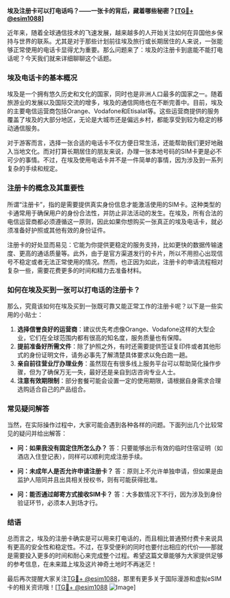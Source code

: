 **埃及注册卡可以打电话吗？——一张卡的背后，藏着哪些秘密？[[TG💪+ @esim1088](https://t.me/s/esim1088)]**

近年来，随着全球通信技术的飞速发展，越来越多的人开始关注如何在异国他乡保持与世界的联系。尤其是对于那些计划前往埃及旅行或长期居住的人来说，一张能够正常使用的电话卡显得尤为重要。那么问题来了：埃及的注册卡到底能不能打电话呢？今天我们就来详细聊聊这个话题。

### 埃及电话卡的基本概况

埃及是一个拥有悠久历史和文化的国家，同时也是非洲人口最多的国家之一。随着旅游业的发展以及国际交流的增多，埃及的通信网络也在不断完善中。目前，埃及的主要电信运营商包括Orange、Vodafone和Etisalat等。这些运营商提供的服务覆盖了埃及的大部分地区，无论是大城市还是偏远乡村，都能享受到较为稳定的移动通信服务。

对于游客而言，选择一张合适的电话卡不仅方便日常生活，还能帮助我们更好地融入当地文化。而对打算长期居住的朋友来说，办理一张本地号码的SIM卡更是必不可少的事情。不过，在埃及使用电话卡并不是一件简单的事情，因为涉及到一系列复杂的手续和规定。

### 注册卡的概念及其重要性

所谓“注册卡”，指的是需要提供真实身份信息才能激活使用的SIM卡。这种类型的卡通常用于确保用户的身份合法性，并防止非法活动的发生。在埃及，所有合法的电信运营商都必须遵循这一原则，因此如果你想购买一张真正的埃及电话卡，就必须准备好护照或其他有效的身份证件。

注册卡的好处显而易见：它能为你提供更稳定的服务支持，比如更快的数据传输速度、更高的通话质量等。此外，由于是官方渠道发行的卡片，所以不用担心出现信号不稳定或者无法正常使用的情况。然而，也正因为如此，注册卡的申请流程相对复杂一些，需要花费更多的时间和精力去准备材料。

### 如何在埃及买到一张可以打电话的注册卡？

那么，究竟该如何在埃及买到一张既可靠又能正常工作的注册卡呢？以下是一些实用的小贴士：

1. **选择信誉良好的运营商**：建议优先考虑像Orange、Vodafone这样的大型企业，它们在全球范围内都有很高的知名度，服务质量也有保障。
2. **提前准备好所需文件**：除了护照之外，有时还需要提供签证复印件或者其他形式的身份证明文件，请务必事先了解清楚具体要求以免白跑一趟。
3. **亲自前往营业厅办理业务**：虽然现在有很多线上服务平台可以帮助简化操作步骤，但为了确保万无一失，最好还是亲自到店咨询专业人士。
4. **注意有效期限制**：部分套餐可能会设置一定的使用期限，请根据自身需求合理选购适合自己的产品组合。

### 常见疑问解答

当然，在实际操作过程中，大家可能会遇到各种各样的问题。下面列出几个比较常见的疑问并给出解答：

- **问：如果我没有固定住所怎么办？**
  答：只要能够出示有效的临时住宿证明（如酒店入住登记表），同样可以顺利完成注册手续。
  
- **问：未成年人是否允许申请注册卡？**
  答：原则上不允许单独申请，但如果是由监护人陪同并且出具相关授权书，则有可能获得批准。

- **问：能否通过邮寄方式接收SIM卡？**
  答：大多数情况下不行，因为涉及到身份验证环节，必须本人到场才行。

### 结语

总而言之，埃及的注册卡确实是可以用来打电话的，而且相比普通预付费卡来说具有更高的安全性和稳定性。不过，在享受便利的同时也要付出相应的代价——那就是需要投入更多的时间和耐心来完成整个过程。希望这篇文章能够为大家提供足够的参考信息，在未来踏上埃及这片神奇土地时不再迷茫！

最后再次提醒大家关注[TG💪+ @esim1088](https://t.me/s/esim1088)，那里有更多关于国际漫游和虚拟eSIM卡的相关资讯哦！[[TG💪+ @esim1088](https://t.me/s/esim1088) ![Image](https://i.postimg.cc/4NQfJmqS/Snipaste-2025-05-13-00-14-12.png)]